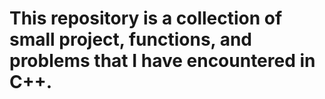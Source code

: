# This repository is a collection of small project, functions, and problems that I have encountered in C++. 
